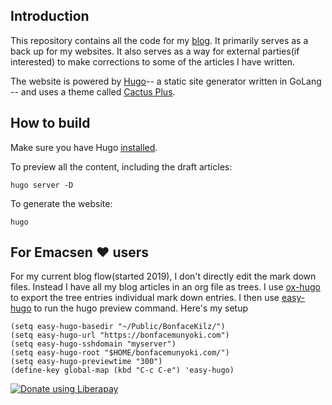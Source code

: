 ## Introduction

This repository contains all the code for my [blog](https://bonfacemunyoki.com
"my blog"). It primarily serves as a back up for my websites. It also serves as
a way for external parties(if interested) to make corrections to some of the
articles I have written.

The website is powered by [Hugo](https://gohugo.io/ "hugo")-- a static site
generator written in GoLang -- and uses a theme called [Cactus
Plus](https://themes.gohugo.io/hugo-theme-cactus-plus/ "theme used").

## How to build

Make sure you have Hugo [installed](https://gohugo.io/getting-started/installing/ "how to install hugo").

To preview all the content, including the draft articles:

```
hugo server -D
```

To generate the website:

```
hugo
```

## For Emacsen :heart: users

For my current blog flow(started 2019), I don't directly edit the mark down files. Instead I have all my blog articles in an org file as trees. I use [ox-hugo](https://ox-hugo.scripter.co/) to export the tree entries individual mark down entries. I then use [easy-hugo](https://github.com/masasam/emacs-easy-hugo) to run the hugo preview command.  Here's my setup

```
(setq easy-hugo-basedir "~/Public/BonfaceKilz/")
(setq easy-hugo-url "https://bonfacemunyoki.com")
(setq easy-hugo-sshdomain "myserver")
(setq easy-hugo-root "$HOME/bonfacemunyoki.com/")
(setq easy-hugo-previewtime "300")
(define-key global-map (kbd "C-c C-e") 'easy-hugo)
```

<noscript><a href="https://liberapay.com/BonfaceKilz/donate"><img alt="Donate using Liberapay" src="https://liberapay.com/assets/widgets/donate.svg"></a></noscript>
